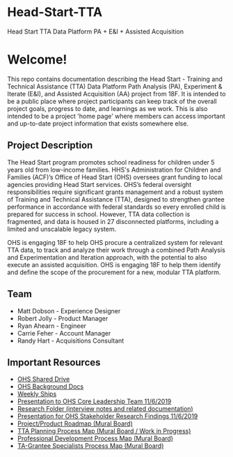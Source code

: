 # Head-Start-TTA
Head Start TTA Data Platform PA + E&amp;I + Assisted Acquisition

# Welcome!
This repo contains documentation describing the Head Start - Training and Technical Assistance (TTA) Data Platform Path Analysis (PA), Experiment & Iterate (E&I), and Assisted Acquisition (AA) project from 18F. It is intended to be a public place where project participants can keep track of the overall project goals, progress to date, and learnings as we work. This is also intended to be a project 'home page' where members can access important and up-to-date project information that exists somewhere else.

## Project Description

The Head Start program promotes school readiness for children under 5 years old from low-income families. HHS's Administration for Children and Families (ACF)’s Office of Head Start (OHS) oversees grant funding to local agencies providing Head Start services. OHS’s federal oversight responsibilities require significant grants management and a robust system of Training and Technical Assistance (TTA), designed to strengthen grantee performance in accordance with federal standards so every enrolled child is prepared for success in school. However, TTA data collection is fragmented, and data is housed in 27 disconnected platforms, including a limited and unscalable legacy system.

OHS is engaging 18F to help OHS procure a centralized system for relevant TTA data, to track and analyze their work through a combined Path Analysis and Experimentation and Iteration approach, with the potential to also execute an assisted acquisition. OHS is engaging 18F to help them identify and define the scope of the procurement for a new, modular TTA platform.

## Team

- Matt Dobson - Experience Designer
- Robert Jolly - Product Manager
- Ryan Ahearn - Engineer
- Carrie Feher - Account Manager
- Randy Hart - Acquisitions Consultant

## Important Resources

- [OHS Shared Drive](https://drive.google.com/drive/folders/1BIK02y1GYK1tkm6kd-3DIzWmnqB8EO-E)
- [OHS Background Docs](https://drive.google.com/drive/folders/11apiF-CWn_g5onI5N6oPnUcJjM265BjH)
- [Weekly Ships](https://drive.google.com/drive/folders/1vLnTtDS3R6rv3ygCqwtUuETyFhU4kGIl)
- [Presentation to OHS Core Leadership Team 11/6/2019](https://docs.google.com/presentation/d/1PP75rICohC61V7RctEuE8Vq4V9CtKHf7iAC5uymSiXE/edit?usp=sharing)
- [Research Folder (interview notes and related documentation)](https://drive.google.com/drive/folders/1FU3YKgBKriNXQjqytAE-z6RJ7QsnTukI)
- [Presentation for OHS Stakeholder Research Findings 11/6/2019](https://docs.google.com/presentation/d/1f9nIKmyIRZ3g4To12seq3OTDWnihfmPfapDhWZrFg8Q/edit?usp=sharing)
- [Project/Product Roadmap (Mural Board)](https://app.mural.co/t/gsa6/m/gsa6/1570115549249/06df536fc1405b75f1828832c5da367a79e5085a)
- [TTA Planning Process Map (Mural Board / Work in Progress)](https://app.mural.co/t/gsa6/m/gsa6/1574435386795/1820f0acf71b24b93879f1e6a64b7f9547e19d89)
- [Professional Development Process Map (Mural Board)](https://app.mural.co/t/gsa6/m/gsa6/1570643330387/458cf9090d34f0e3012fc95417bf533a36a9e982)
- [TA-Grantee Specialists Process Map (Mural Board)](https://app.mural.co/t/gsa6/m/gsa6/1571943448123/2c21c72bcd2278cb6ee3487327b82d60dff3a533)

